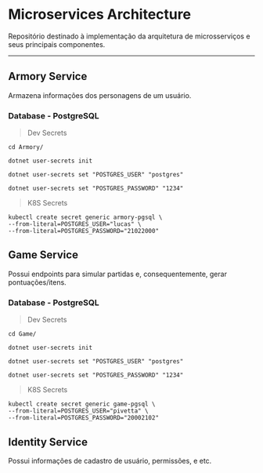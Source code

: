 # Microservices Architecture

Repositório destinado à implementação da arquitetura de microsserviços e seus principais componentes.
_________________________________________________________

## Armory Service

Armazena informações dos personagens de um usuário.

### Database - PostgreSQL

> Dev Secrets

```
cd Armory/ 

dotnet user-secrets init 

dotnet user-secrets set "POSTGRES_USER" "postgres" 

dotnet user-secrets set "POSTGRES_PASSWORD" "1234" 
```

> K8S Secrets

```
kubectl create secret generic armory-pgsql \
--from-literal=POSTGRES_USER="lucas" \
--from-literal=POSTGRES_PASSWORD="21022000"
```

## Game Service

Possui endpoints para simular partidas e, consequentemente, gerar pontuações/itens.

### Database - PostgreSQL

> Dev Secrets

```
cd Game/ 

dotnet user-secrets init 

dotnet user-secrets set "POSTGRES_USER" "postgres" 

dotnet user-secrets set "POSTGRES_PASSWORD" "1234" 
```

> K8S Secrets

```
kubectl create secret generic game-pgsql \
--from-literal=POSTGRES_USER="pivetta" \
--from-literal=POSTGRES_PASSWORD="20002102"
```

## Identity Service

Possui informações de cadastro de usuário, permissões, e etc.
